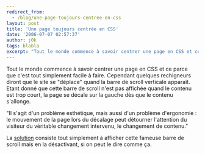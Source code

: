 ```yaml
---
redirect_from:
  - /blog/une-page-toujours-centree-en-css
layout: post
title: 'Une page toujours centrée en CSS'
date: '2006-07-07 02:57:37'
author: j0k
tags: blabla
excerpt: "Tout le monde commence à savoir centrer une page en CSS et ce parce que c'est tout simplement facile à faire.     \nCependant quelques rechigneurs diront que le site se &quot;déplace&quot; quand la barre de scroll verticale apparaît. Etant donné que cette barre de scroll n'est pas affichée quand le contenu est trop court, la page se décale sur la gauche dès que le      …"
---
```


Tout le monde commence à savoir centrer une page en CSS et ce parce que c'est tout simplement facile à faire.
Cependant quelques rechigneurs diront que le site se &quot;déplace&quot; quand la barre de scroll verticale apparaît. Etant donné que cette barre de scroll n'est pas affichée quand le contenu est trop court, la page se décale sur la gauche dès que le contenu s'allonge.

&quot;Il s'agit d'un problème esthétique, mais aussi d'un problème d'ergonomie : le mouvement de la page lors du décalage peut détourner l'attention du visiteur du véritable changement intervenu, le changement de contenu.&quot;

La [solution](http://web.covertprestige.info/test/09-barre-defilement-et-decalage-page-centree-1.html) consiste tout simplement à afficher cette fameuse barre de scroll mais en la désactivant, si on peut le dire comme ça.
